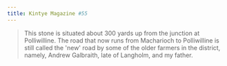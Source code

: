 ```yaml
---
title: Kintye Magazine #55
---
```



> This stone is situated about 300 yards up from the junction at Polliwilline. The road that now runs from Macharioch to Polliwilline is still called the 'new' road by some of the older farmers in the district, namely, Andrew Galbraith, late of Langholm, and my father.
